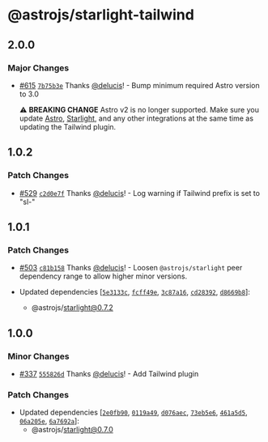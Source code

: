 # @astrojs/starlight-tailwind

## 2.0.0

### Major Changes

- [#615](https://github.com/withastro/starlight/pull/615) [`7b75b3e`](https://github.com/withastro/starlight/commit/7b75b3eb7e6f7870a0adef2d6534ff48309fdb0e) Thanks [@delucis](https://github.com/delucis)! - Bump minimum required Astro version to 3.0

  ⚠️ **BREAKING CHANGE** Astro v2 is no longer supported. Make sure you update [Astro](https://docs.astro.build/en/guides/upgrade-to/v3/), [Starlight](https://starlight.astro.build/getting-started/#updating-starlight), and any other integrations at the same time as updating the Tailwind plugin.

## 1.0.2

### Patch Changes

- [#529](https://github.com/withastro/starlight/pull/529) [`c2d0e7f`](https://github.com/withastro/starlight/commit/c2d0e7f2699e60a48a3a9074eee6439dee8624a1) Thanks [@delucis](https://github.com/delucis)! - Log warning if Tailwind prefix is set to "sl-"

## 1.0.1

### Patch Changes

- [#503](https://github.com/withastro/starlight/pull/503) [`c81b158`](https://github.com/withastro/starlight/commit/c81b158e5f832b88f4bb03586b61f887c1982db1) Thanks [@delucis](https://github.com/delucis)! - Loosen `@astrojs/starlight` peer dependency range to allow higher minor versions.

- Updated dependencies [[`5e3133c`](https://github.com/withastro/starlight/commit/5e3133c42232b201b981cf4b3bc1c3dd56b09fa5), [`fcff49e`](https://github.com/withastro/starlight/commit/fcff49ee4260ad68e80833712e161cbb978a2562), [`3c87a16`](https://github.com/withastro/starlight/commit/3c87a16de3c867ad89294a0ea84d63eca2e74d7a), [`cd28392`](https://github.com/withastro/starlight/commit/cd28392ac73ac0ba1a441328fcd1d65d7d441366), [`d8669b8`](https://github.com/withastro/starlight/commit/d8669b869761ac15d1d611eda7dd94a62ce0fd7a)]:
  - @astrojs/starlight@0.7.2

## 1.0.0

### Minor Changes

- [#337](https://github.com/withastro/starlight/pull/337) [`555826d`](https://github.com/withastro/starlight/commit/555826d39edec9b0535edf734656dd9bf7cc31ea) Thanks [@delucis](https://github.com/delucis)! - Add Tailwind plugin

### Patch Changes

- Updated dependencies [[`2e0fb90`](https://github.com/withastro/starlight/commit/2e0fb9053e96839287071e8a9c523796570cb0f6), [`0119a49`](https://github.com/withastro/starlight/commit/0119a49b9a5f7844e7689df5577e8132bf871535), [`d076aec`](https://github.com/withastro/starlight/commit/d076aec856921c2fe8a5204a0c31580a846af180), [`73eb5e6`](https://github.com/withastro/starlight/commit/73eb5e6ac6511dc4a6f5c4ca6c0c60d521f1db3c), [`461a5d5`](https://github.com/withastro/starlight/commit/461a5d5c0424b03fb95b7ff7b27c944d04430244), [`06a205e`](https://github.com/withastro/starlight/commit/06a205e0e673f505bbb87dfcfcb0f35b051677e9), [`6a7692a`](https://github.com/withastro/starlight/commit/6a7692ae3178f9f9f727cc17b8ae860604afd78f)]:
  - @astrojs/starlight@0.7.0
